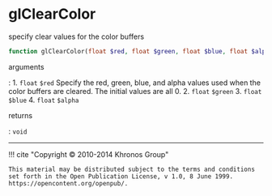 # glClearColor
specify clear values for the color buffers

```php
function glClearColor(float $red, float $green, float $blue, float $alpha) : void
```

arguments

:    1. `float` `$red` Specify the red, green, blue, and alpha values used when
    the color buffers are cleared. The initial values are all 0.
    2. `float` `$green` 
    3. `float` `$blue` 
    4. `float` `$alpha` 

returns

:    `void` 

---
     

!!! cite "Copyright © 2010-2014 Khronos Group"

    This material may be distributed subject to the terms and conditions set forth in the Open Publication License, v 1.0, 8 June 1999. https://opencontent.org/openpub/.